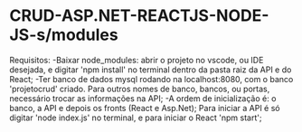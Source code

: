 # CRUD-ASP.NET-REACTJS-NODE-JS-s/modules
 Requisitos:
-Baixar node_modules: abrir o projeto no vscode, ou IDE desejada, e digitar 'npm install' no terminal dentro da pasta raiz da API e do React;
-Ter banco de dados mysql rodando na localhost:8080, com o banco 'projetocrud' criado. Para outros nomes de banco, bancos, ou portas, necessário trocar as informações na API;
-A ordem de inicialização é: o banco, a API e depois os fronts (React e Asp.Net);
Para iniciar a API é só digitar 'node index.js' no terminal, e para iniciar o React 'npm start';

 
